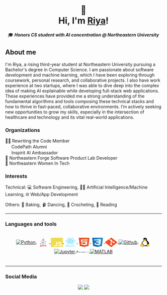 <h1 align="center">👋<br>Hi, I'm  <a href="https://www.linkedin.com/in/riyajroy/">Riya</a>!</h1>
<div align="center">🎓 <i><b>Honors CS student with AI concentration @ Northeastern University</b></i> <br></div>
 
<div>
  <h2> About me  </h2>
  
  <div>I'm Riya, a rising third-year student at Northeastern University pursuing a Bachelor's degree in Computer Science. I am passionate about software development and machine learning, which I have been exploring through coursework, personal research,    and collaborative projects. I also have work experience at two startups, where I was able to dive deep into the complex idea of making AI explainable while developing full-stack web applications. These experiences have provided me a strong understanding of the fundamental algorithms and tools composing these technical stacks and how to thrive in fast-paced, collaborative environments. I’m actively seeking new opportunities to grow my skills, especially in the intersection of healthcare and technology and its vital real-world applications.</div>

<h3> Organizations </h3>
  <div>
  <p align="left">
  👩‍💻 Rewriting the Code Member <br>
  <img src="https://codepath.org/favicon.ico" width="16" height="16"> CodePath Alumni <br>
  <img src="https://inspiritai.com/favicon.ico" width="16" height="16"> Inspirit AI Ambassador <br>
  📍 Northeastern Forge Software Product Lab Developer <br>
  📍 Northeastern Women In Tech <br>
  </p>
  </div>

<h3> Interests </h3>
  <p>Technical: 💻 Software Engineering, 🧠🤖 Artificial Intelligence/Machine Learning, 🌐 Web/App Development
  </p>
  <p>Others: 🎂 Baking, 🩰 Dancing, 🧶 Crocheting, 📖 Reading
  </p>
</div>

---

<h3> Languages and tools </h3>
<div align="center" valign="top"><br>
  <a href="https://www.python.org/" target="_blank" rel="noreferrer">
    <img align="center" alt="Python" height="30" width="40" src="https://cdn.jsdelivr.net/gh/devicons/devicon/icons/python/python-original.svg">
  </a>

  <a href="https://www.java.com/en/" target="_blank" rel="noreferrer">
  <img align="center" alt="Java" src="https://raw.githubusercontent.com/devicons/devicon/master/icons/java/java-original-wordmark.svg" width="40" height="30" />
  </a> 

  <a href="https://www.javascript.com/" target="_blank" rel="noreferrer">
    <img align="center" alt="JavaScript" height="30" width="40" src="https://raw.githubusercontent.com/devicons/devicon/master/icons/javascript/javascript-plain.svg">
  </a>

  <a href="https://react.dev/" target="_blank" rel="noreferrer">
    <img align="center" alt="React" width="40" height="30" src="https://raw.githubusercontent.com/devicons/devicon/master/icons/react/react-original-wordmark.svg" />
  </a>

  <a href="https://www.w3.org/html/" target="_blank" rel="noreferrer">
    <img align="center" alt="HTML" height="30" width="40" src="https://raw.githubusercontent.com/devicons/devicon/master/icons/html5/html5-original.svg">
  </a>
  <a href="https://www.w3schools.com/css/" target="_blank" rel="noreferrer">
    <img align="center" alt="CSS" height="30" width="40" src="https://raw.githubusercontent.com/devicons/devicon/master/icons/css3/css3-original.svg">
  </a>
 
  <a href="https://git-scm.com/" target="_blank" rel="noreferrer">
    <img align="center" alt="Git" height="30" width="40" src="https://raw.githubusercontent.com/devicons/devicon/master/icons/git/git-original.svg">
  </a>
  <a href="https://github.com/" target="_blank" rel="noreferrer">
    <img align="center" alt="Github" height="35" width="35" src="https://cdn.iconscout.com/icon/free/png-512/github-153-675523.png">
  </a>
  
  <a href="https://www.linuxfoundation.org/" target="_blank" rel="noreferrer">
  <img align="center" alt="Linux" height="30" width="40" src="https://raw.githubusercontent.com/devicons/devicon/master/icons/linux/linux-original.svg">
  </a>

  <a href="https://jupyter.org/" target="_blank" rel="noreferrer">
    <img align="center" alt="Jupyter" width="40" height="30" src="https://cdn.jsdelivr.net/gh/devicons/devicon/icons/jupyter/jupyter-original-wordmark.svg" />
  </a>

   <a href="https://www.mongodb.com/" target="_blank" rel="noreferrer"> 
  <img align="center" alt="MongoDB" src="https://raw.githubusercontent.com/github/explore/80688e429a7d4ef2fca1e82350fe8e3517d3494d/topics/mongodb/mongodb.png" width="40" height="30"/> 
  </a>

  <a href="https://www.mathworks.com/" target="_blank" rel="noreferrer">
  <img align="center" alt="MATLAB" src="https://upload.wikimedia.org/wikipedia/commons/2/21/Matlab_Logo.png" width="40" height="30" />
  </a>
</div><br>

---

<h3> Social Media </h3>
</div>

<div align="center">
  <a href="https://www.linkedin.com/in/riyajroy/" target="_blank"><img src="https://img.shields.io/badge/-LinkedIn-%230077B5?style=for-the-badge&logo=linkedin&logoColor=white" target="_blank"></a> 
  <a href="mailto:roy.riy@northeastern.edu"><img src="https://img.shields.io/badge/-Mail-%23333?style=for-the-badge&logo=gmail&logoColor=white&color=red" target="_blank"></a>
</div>
